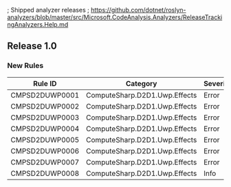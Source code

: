 ; Shipped analyzer releases
; https://github.com/dotnet/roslyn-analyzers/blob/master/src/Microsoft.CodeAnalysis.Analyzers/ReleaseTrackingAnalyzers.Help.md

## Release 1.0

### New Rules

Rule ID | Category | Severity | Notes
--------|----------|----------|-------
CMPSD2DUWP0001 | ComputeSharp.D2D1.Uwp.Effects | Error | [Documentation](https://github.com/Sergio0694/ComputeSharp)
CMPSD2DUWP0002 | ComputeSharp.D2D1.Uwp.Effects | Error | [Documentation](https://github.com/Sergio0694/ComputeSharp)
CMPSD2DUWP0003 | ComputeSharp.D2D1.Uwp.Effects | Error | [Documentation](https://github.com/Sergio0694/ComputeSharp)
CMPSD2DUWP0004 | ComputeSharp.D2D1.Uwp.Effects | Error | [Documentation](https://github.com/Sergio0694/ComputeSharp)
CMPSD2DUWP0005 | ComputeSharp.D2D1.Uwp.Effects | Error | [Documentation](https://github.com/Sergio0694/ComputeSharp)
CMPSD2DUWP0006 | ComputeSharp.D2D1.Uwp.Effects | Error | [Documentation](https://github.com/Sergio0694/ComputeSharp)
CMPSD2DUWP0007 | ComputeSharp.D2D1.Uwp.Effects | Error | [Documentation](https://github.com/Sergio0694/ComputeSharp)
CMPSD2DUWP0008 | ComputeSharp.D2D1.Uwp.Effects | Info | [Documentation](https://github.com/Sergio0694/ComputeSharp)
